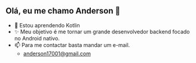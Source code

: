 ## Olá, eu me chamo Anderson 👋
- 🌱 Estou aprendendo Kotlin 
- ✨ Meu objetivo é me tornar um grande desenvolvedor backend focado no Android nativo.
- 📫 Para me contactar basta mandar um e-mail.
  - anderson17001@gmail.com
<!--
**AndersonAlves210/AndersonAlves210** is a ✨ _special_ ✨ repository because its `README.md` (this file) appears on your GitHub profile.

Here are some ideas to get you started:

- 🔭 I’m currently working on ...
- 🌱 I’m currently learning ...
- 👯 I’m looking to collaborate on ...
- 🤔 I’m looking for help with ...
- 💬 Ask me about ...
- 📫 How to reach me: ...
- 😄 Pronouns: ...
- ⚡ Fun fact: ...
-->
